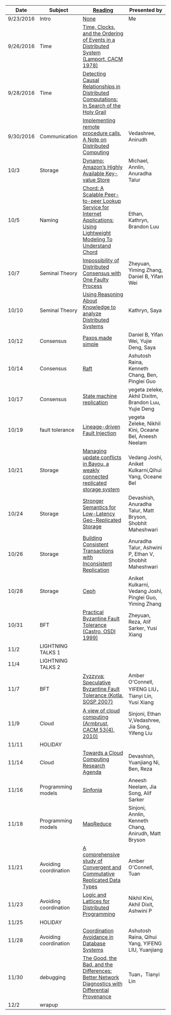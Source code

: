 |Date|Subject|<a href="Link">Reading</a>|Presented by|
|------------|-------------|-------------|------------|
|9/23/2016|Intro|<a href="">None</a>|Me|
|9/26/2016|Time|<a href="http://amturing.acm.org/p558-lamport.pdf">Time, Clocks, and the Ordering of Events in a Distributed System (Lamport, CACM 1978)</a>||
|9/28/2016|Time|<a href="https://www.vs.inf.ethz.ch/publ/papers/holygrail.pdf">Detecting Causal Relationships in Distributed Computations: In Search of the Holy Grail</a>||
|9/30/2016|Communication|<a href="http://www.cs.virginia.edu/~zaher/classes/CS656/birrel.pdf">Implementing remote procedure calls</a>, <a href="http://citeseerx.ist.psu.edu/viewdoc/summary?doi=10.1.1.41.7628" >A Note on Distributed Computing</a>|Vedashree, Anirudh|
|10/3|Storage |<a href="http://www.allthingsdistributed.com/files/amazon-dynamo-sosp2007.pdf">Dynamo: Amazon’s Highly Available Key-value Store</a>|Michael, Annlin, Anuradha Talur |
|10/5|Naming|<a href="https://pdos.csail.mit.edu/papers/chord:sigcomm01/chord_sigcomm.pdf">Chord: A Scalable Peer-to-peer Lookup Service for Internet Applications</a>; <a href="http://www.sigcomm.org/sites/default/files/ccr/papers/2012/April/2185376-2185383.pdf">Using Lightweight Modeling To Understand Chord</a>|Ethan, Kathryn, Brandon Luu|
|10/7|Seminal Theory|<a href="https://groups.csail.mit.edu/tds/papers/Lynch/jacm85.pdf">Impossibility of Distributed Consensus with One Faulty Process</a>|Zheyuan, Yiming Zhang, Daniel B, Yifan Wei|
|10/10|Seminal Theory|<a href="https://www.cs.cornell.edu/home/halpern/papers/UsingRAK.pdf">Using Reasoning About Knowledge to analyze Distributed Systems</a>|Kathryn, Saya|
|10/12|Consensus|<a href="http://research.microsoft.com/en-us/um/people/lamport/pubs/paxos-simple.pdf">Paxos made simple</a>|Daniel B, Yifan Wei, Yujie Deng, Saya|
|10/14|Consensus|<a href="https://ramcloud.stanford.edu/wiki/download/attachments/11370504/raft.pdf">Raft</a>|Ashutosh Raina, Kenneth Chang, Ben, Pinglei Guo|
|10/17|Consensus|<a href="https://www.cs.cornell.edu/fbs/publications/SMSurvey.pdf">State machine replication</a>|yegeta zeleke, Akhil Dixitm, Brandon Luu, Yujie Deng|
|10/19|fault tolerance|<a href="https://people.eecs.berkeley.edu/~palvaro/molly.pdf">Lineage-driven Fault Injection</a>|yegeta Zeleke, Nikhil Kini, Oceane Bel, Aneesh Neelam|
|10/21|Storage |<a href="http://zoo.cs.yale.edu/classes/cs422/2013/bib/terry95managing.pdf">Managing update conflicts in Bayou, a weakly connected replicated storage system</a>|Vedang Joshi, Aniket Kulkarni,Qihui Yang, Oceane Bel|
|10/24|Storage |<a href="http://sns.cs.princeton.edu/docs/eiger-nsdi13.pdf">Stronger Semantics for Low-Latency Geo-Replicated Storage</a>|Devashish, Anuradha Talur, Matt Bryson, Shobhit Maheshwari |
|10/26|Storage |<a href="https://syslab.cs.washington.edu/papers/tapir-tr14.pdf">Building Consistent Transactions with Inconsistent Replication</a>|Anuradha Talur, Ashwini P, Ethan V, Shobhit Maheshwari|
|10/28|Storage |<a href="https://www.usenix.org/legacy/event/osdi06/tech/full_papers/weil/weil.pdf">Ceph</a>|Aniket Kulkarni, Vedang Joshi, Pinglei Guo, Yiming Zhang|
|10/31|BFT|<a href="http://pmg.csail.mit.edu/papers/osdi99.pdf">Practical Byzantine Fault Tolerance (Castro, OSDI 1999)</a>|Zheyuan, Reza, Alif Sarker, Yusi Xiang|
|11/2|LIGHTNING TALKS 1</a>||
|11/4|LIGHTNING TALKS 2|<a href=""></a>||
|11/7|BFT |<a href="https://www.cs.utexas.edu/~lorenzo/papers/kotla07Zyzzyva.pdf">Zyzzyva: Speculative Byzantine Fault Tolerance (Kotla, SOSP 2007)</a>|Amber O'Connell, YIFENG LIU，Tianyi Lin, Yusi Xiang|
|11/9|Cloud|<a href="https://www2.eecs.berkeley.edu/Pubs/TechRpts/2009/EECS-2009-28.pdf">A view of cloud computing (Armbrust, CACM 53(4), 2010)</a>|Sinjoni, Ethan V,Vedashree, Jia Song, Yifeng Liu|
|11/11|HOLIDAY|<a href=""></a>||
|11/14|Cloud|<a href="https://www.cs.purdue.edu/homes/bb/cs590/handouts/Cornell.pdf">Towards a Cloud Computing Research Agenda</a>|Devashish, Yuanjiang Ni, Ben, Reza|
|11/16|Programming models|<a href="http://www.sosp2007.org/papers/sosp064-aguilera.pdf">Sinfonia</a>|Aneesh Neelam, Jia Song, Alif Sarker|
|11/18|Programming models|<a href="http://static.googleusercontent.com/media/research.google.com/en//archive/mapreduce-osdi04.pdf">MapReduce</a>|Sinjoni, Annlin, Kenneth Chang, Anirudh, Matt Bryson|
|11/21|Avoiding coordination|<a href="http://hal.upmc.fr/inria-00555588/document">A comprehensive study of Convergent and Commutative Replicated Data Types</a>|Amber O'Connell, Tuan|
|11/23|Avoiding coordination|<a href="http://db.cs.berkeley.edu/papers/UCB-lattice-tr.pdf">Logic and Lattices for Distributed Programming</a>|Nikhil Kini, Akhil Dixit, Ashwini P|
|11/25|HOLIDAY|<a href=""></a>||
|11/28|Avoiding coordination|<a href="http://www.vldb.org/pvldb/vol8/p185-bailis.pdf">Coordination Avoidance in Database Systems</a>|Ashutosh Raina, Qihui Yang, YIFENG LIU, Yuanjiang|
|11/30|debugging|<a href="http://www.cis.upenn.edu/~angchen/papers/sigcomm-2016.pdf">The Good, the Bad, and the Differences: Better Network Diagnostics with Differential Provenance</a>|Tuan，Tianyi Lin|
|12/2|wrapup|<a href=""></a>||
